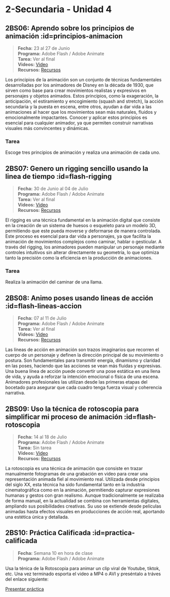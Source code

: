 # 2-Secundaria - Unidad 4

## 2BS06: Aprendo sobre los principios de animación :id=principios-animacion

> <i class="bi bi-calendar"></i> **Fecha:** 23 al 27 de Junio<br><i class="bi bi-window-desktop"></i> **Programa:** Adobe Flash / Adobe Animate <br><i class="bi bi-calendar-check"></i> **Tarea:** Ver al final<br><i class="bi bi-play-btn"></i> **Videos:** [Video](https://www.youtube.com/watch?v=aMZIkbc5phs)<br><i class="bi bi-briefcase"></i> **Recursos:** [Recursos](https://drive.google.com/drive/folders/1JwTqjosoVEP21Pe63xg7g-G1pPczXET8?usp=sharing)

Los principios de la animación son un conjunto de técnicas fundamentales desarrolladas por los animadores de Disney en la década de 1930, que sirven como base para crear movimientos realistas y expresivos en personajes y objetos animados. Estos principios, como la exageración, la anticipación, el estiramiento y encogimiento (squash and stretch), la acción secundaria y la puesta en escena, entre otros, ayudan a dar vida a las animaciones al hacer que los movimientos sean más naturales, fluidos y emocionalmente impactantes. Conocer y aplicar estos principios es esencial para cualquier animador, ya que permiten construir narrativas visuales más convincentes y dinámicas.

### Tarea

Escoge tres principios de animación y realiza una animación de cada uno.

## 2BS07: Genero un rigging sencillo usando la linea de tiempo :id=flash-rigging

> <i class="bi bi-calendar"></i> **Fecha:** 30 de Junio al 04 de Julio<br><i class="bi bi-window-desktop"></i> **Programa:** Adobe Flash / Adobe Animate <br><i class="bi bi-calendar-check"></i> **Tarea:** Ver al final<br><i class="bi bi-play-btn"></i> **Videos:** [Video](https://www.youtube.com/watch?v=oVQ6k7iTDPk)<br><i class="bi bi-briefcase"></i> **Recursos:** [Recursos](https://drive.google.com/drive/folders/1JwTqjosoVEP21Pe63xg7g-G1pPczXET8?usp=sharing)

El rigging es una técnica fundamental en la animación digital que consiste en la creación de un sistema de huesos o esqueleto para un modelo 3D, permitiendo que este pueda moverse y deformarse de manera controlada. Este proceso es esencial para dar vida a personajes, ya que facilita la animación de movimientos complejos como caminar, hablar o gesticular. A través del rigging, los animadores pueden manipular un personaje mediante controles intuitivos sin alterar directamente su geometría, lo que optimiza tanto la precisión como la eficiencia en la producción de animaciones.

### Tarea

Realiza la animación del caminar de una llama. 

<div class="currentTheme">

## 2BS08: Animo poses usando lineas de acción  :id=flash-lineas-accion

> <i class="bi bi-calendar"></i> **Fecha:** 07 al 11 de Julio<br><i class="bi bi-window-desktop"></i> **Programa:** Adobe Flash / Adobe Animate <br><i class="bi bi-calendar-check"></i> **Tarea:** Ver al final<br><i class="bi bi-play-btn"></i> **Videos:** [Video](https://www.youtube.com/watch?v=rUQ40aOLXd4)<br><i class="bi bi-briefcase"></i> **Recursos:** [Recursos](https://drive.google.com/drive/folders/1JwTqjosoVEP21Pe63xg7g-G1pPczXET8?usp=sharing)

Las líneas de acción en animación son trazos imaginarios que recorren el cuerpo de un personaje y definen la dirección principal de su movimiento o postura. Son fundamentales para transmitir energía, dinamismo y claridad en las poses, haciendo que las acciones se vean más fluidas y expresivas. Una buena línea de acción puede convertir una pose estática en una llena de vida, y ayuda a reforzar la intención emocional o física de una escena. Animadores profesionales las utilizan desde las primeras etapas del bocetado para asegurar que cada cuadro tenga fuerza visual y coherencia narrativa.

</div>

## 2BS09: Uso la técnica de rotoscopia para simplificar mi proceso de animación :id=flash-rotoscopia

> <i class="bi bi-calendar"></i> **Fecha:** 14 al 18 de Julio<br><i class="bi bi-window-desktop"></i> **Programa:** Adobe Flash / Adobe Animate <br><i class="bi bi-calendar-check"></i> **Tarea:** Sin tarea<br><i class="bi bi-play-btn"></i> **Videos:** [Video](https://www.youtube.com/watch?v=rij9yCe58ac)<br><i class="bi bi-briefcase"></i> **Recursos:** [Recursos](https://drive.google.com/drive/folders/1JwTqjosoVEP21Pe63xg7g-G1pPczXET8?usp=sharing)

La rotoscopia es una técnica de animación que consiste en trazar manualmente fotogramas de una grabación en video para crear una representación animada fiel al movimiento real. Utilizada desde principios del siglo XX, esta técnica ha sido fundamental tanto en la industria cinematográfica como en la animación, permitiendo capturar expresiones humanas y gestos con gran realismo. Aunque tradicionalmente se realizaba de forma manual, en la actualidad se combina con herramientas digitales, ampliando sus posibilidades creativas. Su uso se extiende desde películas animadas hasta efectos visuales en producciones de acción real, aportando una estética única y detallada.

## 2BS10: Práctica Calificada :id=practica-calificada

> <i class="bi bi-calendar"></i> **Fecha:** Semana 10 en hora de clase<br><i class="bi bi-window-desktop"></i> **Programa:** Adobe Flash / Adobe Animate <br>

Usa la ténica de la Rotoscopia para animar un clip viral de Youtube, tiktok, etc. Una vez terminado esporta el video a MP4 o AVI y preséntalo a tráves del enlace siguiente:

<a class="work-present" href="https://mariareinista-my.sharepoint.com/:f:/g/personal/admin_mrc_edu_pe/EjnA_CuGlGdHvWo9f18gsmIBL0Yh4Aw8zcpu5jWuBzq1BQ">
<i class="bi bi-file-earmark-plus icon"></i> Presentar práctica 
</a>
